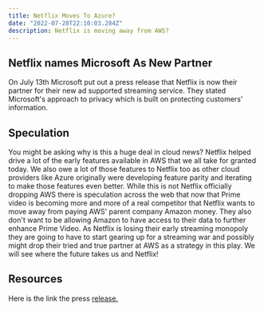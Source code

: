 ```yaml
---
title: Netflix Moves To Azure?
date: "2022-07-28T22:10:03.284Z"
description: Netflix is moving away from AWS?
---
```


## Netflix names Microsoft As New Partner

On July 13th Microsoft put out a press release that Netflix is now their partner for their new ad supported streaming service. They stated Microsoft's approach to privacy which is built on protecting customers' information.

## Speculation

You might be asking why is this a huge deal in cloud news? Netflix helped drive a lot of the early features available in AWS that we all take for granted today. We also owe a lot of those features to Netflix too as other cloud providers like Azure originally were developing feature parity and iterating to make those features even better. While this is not Netflix officially dropping AWS there is speculation across the web that now that Prime video is becoming more and more of a real competitor that Netflix wants to move away from paying AWS' parent company Amazon money. They also don't want to be allowing Amazon to have access to their data to further enhance Prime Video. As Netflix is losing their early streaming monopoly they are going to have to start gearing up for a streaming war and possibly might drop their tried and true partner at AWS as a strategy in this play. We will see where the future takes us and Netflix!

## Resources

Here is the link the press [release.](https://blogs.microsoft.com/blog/2022/07/13/netflix-names-microsoft-as-partner-for-new-consumer-subscription-plan/)
